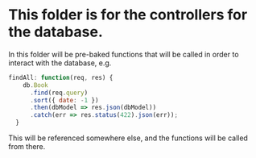 # This folder is for the controllers for the database.

In this folder will be pre-baked functions that will be called in order to interact with the database, e.g.

```javascript
findAll: function(req, res) {
    db.Book
      .find(req.query)
      .sort({ date: -1 })
      .then(dbModel => res.json(dbModel))
      .catch(err => res.status(422).json(err));
  }
```

This will be referenced somewhere else, and the functions will be called from there.